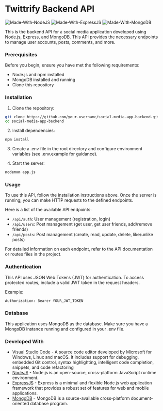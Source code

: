 # Twittrify Backend API

![Made-With-NodeJS](https://img.shields.io/badge/Made_with-NodeJS-informational?style=for-the-badge&logo=javascript) ![Made-With-ExpressJS](https://img.shields.io/badge/Made_with-ExpressJS-informational?style=for-the-badge&logo=express)
![Made-With-MongoDB](https://img.shields.io/badge/Made_with-MongoDB-informational?style=for-the-badge&logo=mongodb)

This is the backend API for a social media application developed using Node.js, Express, and MongoDB. This API provides the necessary endpoints to manage user accounts, posts, comments, and more.

### Prerequisites

Before you begin, ensure you have met the following requirements:

- Node.js and npm installed
- MongoDB installed and running
- Clone this repository


### Installation

1. Clone the repository:

```bash
git clone https://github.com/your-username/social-media-app-backend.git
cd social-media-app-backend
```

2. Install dependencies:
```bash
npm install
```

3. Create a .env file in the root directory and configure environment variables (see .env.example for guidance).

4. Start the server:
```bash
nodemon app.js
```

### Usage

To use this API, follow the installation instructions above. Once the server is running, you can make HTTP requests to the defined endpoints.

Here is a list of the available API endpoints:

- `/api/auth`: User management (registration, login)
- `/api/users`: Post management (get user, get user friends, add/remove friends)
- `/api/posts`: Post management (create, read, update, delete, like/unlike posts)

For detailed information on each endpoint, refer to the API documentation or routes files in the project.


### Authentication

This API uses JSON Web Tokens (JWT) for authentication. To access protected routes, include a valid JWT token in the request headers.

Example:

```bash
Authorization: Bearer YOUR_JWT_TOKEN
```


### Database

This application uses MongoDB as the database. Make sure you have a MongoDB instance running and configured in your .env file.


### Developed With

* [Visual Studio Code](https://code.visualstudio.com/) - A source code editor developed by Microsoft for Windows, Linux and macOS. It includes support for debugging, embedded Git control, syntax highlighting, intelligent code completion, snippets, and code refactoring
* [NodeJS](https://nodejs.org/) - Node.js is an open-source, cross-platform JavaScript runtime environment.
* [ExpressJS](https://expressjs.com/) - Express is a minimal and flexible Node.js web application framework that provides a robust set of features for web and mobile applications.
* [MongoDB](https://www.mongodb.com/) - MongoDB is a source-available cross-platform document-oriented database program.